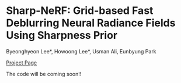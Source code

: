 # Sharp-NeRF: Grid-based Fast Deblurring Neural Radiance Fields Using Sharpness Prior

Byeonghyeon Lee*, Howoong Lee*, Usman Ali, Eunbyung Park

[Project Page](https://benhenryl.github.io/SharpNeRF/)

The code will be coming soon!!